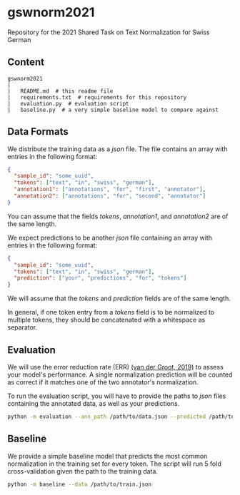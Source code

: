 
# gswnorm2021

Repository for the 2021 Shared Task on Text Normalization for Swiss German

## Content

```
gswnorm2021
|
|   README.md  # this readme file
|   requirements.txt  # requirements for this repository
|   evaluation.py  # evaluation script
|   baseline.py  # a very simple baseline model to compare against
```

## Data Formats

We distribute the training data as a *json* file. The file contains an array
with entries in the following format:

```json
{
  "sample_id": "some_uuid",
  "tokens": ["text", "in", "swiss", "german"],
  "annotation1": ["annotations", "for", "first", "annotator"],
  "annotation2": ["annotations", "for", "second", "annotator"]
}
```

You can assume that the fields *tokens*, *annotation1*, and *annotation2*
are of the same length.

We expect predictions to be another *json* file containing an array with entries
in the following format:
```json
{
  "sample_id": "some_uuid",
  "tokens": ["text", "in", "swiss", "german"],
  "prediction": ["your", "predictions", "for", "tokens"]
}
```
We will assume that the *tokens* and *prediction* fields are of the same length.

In general, if one token entry from a *tokens* field is to be normalized to
multiple tokens, they should be concatenated with a whitespace as separator.


## Evaluation

We will use the error reduction rate (ERR) [(van der Groot, 2019)](https://www.aclweb.org/anthology/P19-3032.pdf)
to assess your model's performance.
A single normalization prediction will be counted as correct if it matches one
of the two annotator's normalization.

To run the evaluation script, you will have to provide the paths to *json* files
containing the annotated data, as well as your predictions.

```bash
python -m evaluation --ann_path /path/to/data.json --predicted /path/to/predictions.json
```

## Baseline

We provide a simple baseline model that predicts the most common normalization
in the training set for every token. The script will run 5 fold cross-validation
given the path to the training data.

```bash
python -m baseline --data /path/to/train.json
```